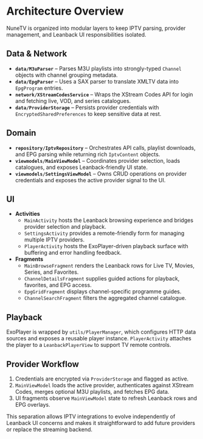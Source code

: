 # Architecture Overview

NuneTV is organized into modular layers to keep IPTV parsing, provider management, and Leanback UI responsibilities isolated.

## Data & Network

- **`data/M3uParser`** – Parses M3U playlists into strongly-typed `Channel` objects with channel grouping metadata.
- **`data/EpgParser`** – Uses a SAX parser to translate XMLTV data into `EpgProgram` entries.
- **`network/XStreamCodesService`** – Wraps the XStream Codes API for login and fetching live, VOD, and series catalogues.
- **`data/ProviderStorage`** – Persists provider credentials with `EncryptedSharedPreferences` to keep sensitive data at rest.

## Domain

- **`repository/IptvRepository`** – Orchestrates API calls, playlist downloads, and EPG parsing while returning rich `IptvContent` objects.
- **`viewmodels/MainViewModel`** – Coordinates provider selection, loads catalogues, and exposes Leanback-friendly UI state.
- **`viewmodels/SettingsViewModel`** – Owns CRUD operations on provider credentials and exposes the active provider signal to the UI.

## UI

- **Activities**
  - `MainActivity` hosts the Leanback browsing experience and bridges provider selection and playback.
  - `SettingsActivity` provides a remote-friendly form for managing multiple IPTV providers.
  - `PlayerActivity` hosts the ExoPlayer-driven playback surface with buffering and error handling feedback.
- **Fragments**
  - `MainBrowseFragment` renders the Leanback rows for Live TV, Movies, Series, and Favorites.
  - `ChannelDetailsFragment` supplies guided actions for playback, favorites, and EPG access.
  - `EpgGridFragment` displays channel-specific programme guides.
  - `ChannelSearchFragment` filters the aggregated channel catalogue.

## Playback

ExoPlayer is wrapped by `utils/PlayerManager`, which configures HTTP data sources and exposes a reusable player instance. `PlayerActivity` attaches the player to a `LeanbackPlayerView` to support TV remote controls.

## Provider Workflow

1. Credentials are encrypted via `ProviderStorage` and flagged as active.
2. `MainViewModel` loads the active provider, authenticates against XStream Codes, merges optional M3U playlists, and fetches EPG data.
3. UI fragments observe `MainViewModel` state to refresh Leanback rows and EPG overlays.

This separation allows IPTV integrations to evolve independently of Leanback UI concerns and makes it straightforward to add future providers or replace the streaming backend.
